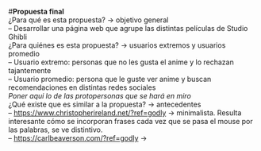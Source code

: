 #**Propuesta final** <br>
¿Para qué es esta propuesta? → objetivo general
<br>
  – Desarrollar una página web que agrupe las distintas películas de Studio Ghibli
<br>
¿Para quiénes es esta propuesta? → usuarios extremos y usuarios promedio
<br>
– Usuario extremo: personas que no les gusta el anime y lo rechazan tajantemente
<br>
– Usuario promedio: persona que le guste ver anime y buscan recomendaciones en distintas redes sociales
<br>
_Poner aqui lo de las protopersonas que se hará en miro_
<br>
¿Qué existe que es similar a la propuesta? → antecedentes
<br>
– https://www.christopherireland.net/?ref=godly → minimalista. Resulta interesante cómo se incorporan frases cada vez que se pasa el mouse por las palabras, se ve distintivo.
<br>
– https://carlbeaverson.com/?ref=godly → 
